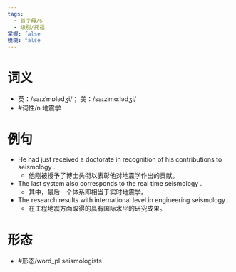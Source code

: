 ```yaml
---
tags:
  - 首字母/S
  - 级别/托福
掌握: false
模糊: false
---
```

# 词义
- 英：/saɪzˈmɒlədʒi/； 美：/saɪzˈmɑːlədʒi/
- #词性/n  地震学
# 例句
- He had just received a doctorate in recognition of his contributions to seismology .
	- 他刚被授予了博士头衔以表彰他对地震学作出的贡献。
- The last system also corresponds to the real time seismology .
	- 其中，最后一个体系即相当于实时地震学。
- The research results with international level in engineering seismology .
	- 在工程地震方面取得的具有国际水平的研究成果。
# 形态
- #形态/word_pl seismologists

